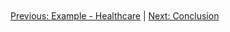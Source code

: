 ```mermaid


```
[Previous: Example - Healthcare](07_example_healthcare.md) | [Next: Conclusion](09_conclusion.md)
